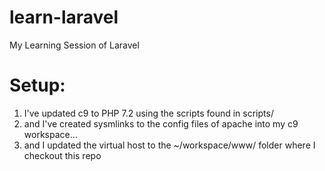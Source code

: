 # learn-laravel
My Learning Session of Laravel

# Setup:
1. I've updated c9 to PHP 7.2 using the scripts found in scripts/
2. and I've created sysmlinks to the config files of apache into my c9 workspace…
3. and I updated the virtual host to the ~/workspace/www/ folder where I checkout this repo